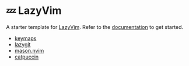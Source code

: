 # 💤 LazyVim

A starter template for [LazyVim](https://github.com/LazyVim/LazyVim).
Refer to the [documentation](https://lazyvim.github.io/installation) to get started.

- [keymaps](http://www.lazyvim.org/keymaps)
- [lazygit](https://catalins.tech/lazyvim/)
- [mason.nvim](https://github.com/williamboman/mason.nvim)
- [catpuccin](https://github.com/catppuccin/nvim)
